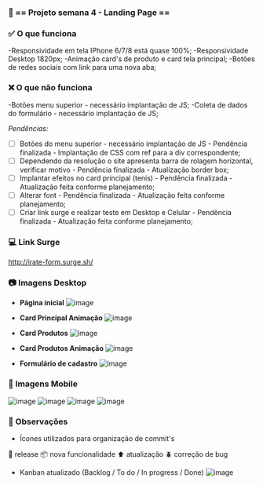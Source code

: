 ###  :office: == Projeto semana 4 - Landing Page ==

###  :white_check_mark: O que funciona

-Responsividade em tela IPhone 6/7/8 está quase 100%;
-Responsividade Desktop 1820px;
-Animação card's de produto e card tela principal;
-Botões de redes sociais com link para uma nova aba;

###  :x: O que não funciona

-Botões menu superior - necessário implantação de JS;
-Coleta de dados do formulário - necessário implantação de JS;

  _Pendências:_
- [ ] Botões do menu superior - necessário implantação de JS - Pendência finalizada - Implantação de CSS com ref para a div correspondente;
- [ ] Dependendo da resolução o site apresenta barra de rolagem horizontal, verificar motivo - Pendência finalizada - Atualização border box;
- [ ] Implantar efeitos no card principal (tenis) - Pendência finalizada - Atualização feita conforme planejamento;
- [ ] Alterar font - Pendência finalizada - Atualização feita conforme planejamento;
- [ ] Criar link surge e realizar teste em Desktop e Celular  - Pendência finalizada - Atualização feita conforme planejamento;

### :computer: Link Surge
http://irate-form.surge.sh/

### :camera: Imagens Desktop

- **Página inicial**
![image](https://user-images.githubusercontent.com/80704054/120126240-03ea3a00-c192-11eb-8b9e-59bfcf27ff75.png)


- **Card Principal Animação**
![image](https://user-images.githubusercontent.com/80704054/120126261-1bc1be00-c192-11eb-8a3a-af7f1998a2b9.png)


- **Card Produtos**
![image](https://user-images.githubusercontent.com/80704054/120126300-3c8a1380-c192-11eb-8282-816a778422ee.png)

- **Card Produtos Animação**
![image](https://user-images.githubusercontent.com/80704054/120126330-5166a700-c192-11eb-9219-beff7e5c6021.png)


- **Formulário de cadastro**
![image](https://user-images.githubusercontent.com/80704054/120126355-62171d00-c192-11eb-9966-83ffbb34ae95.png)


### :iphone: Imagens Mobile


![image](https://user-images.githubusercontent.com/80704054/120126374-70fdcf80-c192-11eb-8cbe-4037846e34db.png)
![image](https://user-images.githubusercontent.com/80704054/120126389-79560a80-c192-11eb-97e2-c3fe19e6c029.png)
![image](https://user-images.githubusercontent.com/80704054/120126404-82df7280-c192-11eb-927c-aaab126fdf07.png)
![image](https://user-images.githubusercontent.com/80704054/120126412-8a9f1700-c192-11eb-8598-f52675c3523b.png)

### :pencil: Observações

- Ícones utilizados para organização de commit's

:checkered_flag: release
:package: nova funcionalidade 
:arrow_up: atualização 
:beetle: correção de bug

- Kanban atualizado (Backlog / To do / In progress / Done)
![image](https://user-images.githubusercontent.com/80704054/120005465-3afff600-bfae-11eb-9409-9aaf88ae1443.png)

